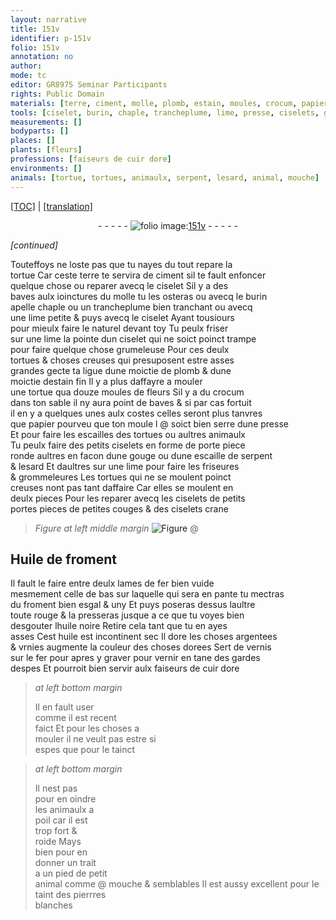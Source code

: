 ```yaml
---
layout: narrative
title: 151v
identifier: p-151v
folio: 151v
annotation: no
author:
mode: tc
editor: GR8975 Seminar Participants
rights: Public Domain
materials: [terre, ciment, molle, plomb, estain, moules, crocum, papier, moule, Huile de froment, fer, froment, huile noire, huile, vernis, oindre, pierrres]
tools: [ciselet, burin, chaple, trancheplume, lime, presse, ciselets, gouge, couges, lames]
measurements: []
bodyparts: []
places: []
plants: [fleurs]
professions: [faiseurs de cuir dore]
environments: []
animals: [tortue, tortues, animaulx, serpent, lesard, animal, mouche]
---
```


<p><a href="{{ site.baseurl }}/diplomatic/">[TOC]</a> | <a href="{{ site.baseurl }}/texts/p-151v_tl/" target="_blank">[translation]</a></p><div class="folio" align="center">- - - - - <a href="http://gallica.bnf.fr/ark:/12148/btv1b10500001g/f308.image" target="_blank"><img src="https://cu-mkp.github.io/2017-workshop-edition/assets/photo-icon.png" alt="folio image: " style="display:inline-block; margin-bottom:-3px;"/>151v</a> - - - - - </div>  
 
*[continued]*
  
Touteffoys ne loste pas que tu nayes du tout repare la<br/> <span class="al">tortue</span> Car ceste <span class="m">terre</span> te servira de <span class="m">ciment</span> sil te fault enfoncer<br/> quelque chose ou reparer avecq le <span class="tl">ciselet</span> Sil y a des<br/> baves aulx ioinctures du <span class="m">molle</span> tu les osteras ou avecq le <span class="tl">burin</span><br/> apelle <span class="tl">chaple</span> ou un <span class="tl">trancheplume</span> bien tranchant ou avecq<br/> une <span class="tl">lime</span> petite & puys avecq le <span class="tl">ciselet</span> Ayant tousiours<br/> pour mieulx faire le naturel devant toy Tu peulx friser<br/> sur une <span class="tl">lime</span> la pointe dun <span class="tl">ciselet</span> qui ne soict poinct trampe<br/> pour faire quelque chose grumeleuse Pour ces <span class="del">deulx</span><br/> <span class="al">tortues</span> & choses creuses qui presuposent estre asses<br/> grandes gecte ta ligue dune moictie de <span class="m">plomb</span> & dune<br/> moictie d<span class="m">estain</span> fin Il y a plus daffayre a mouler<br/> une <span class="al">tortue</span> qua douze <span class="m">moules</span> de <span class="pa">fleurs</span> Sil y a du <span class="m">crocum</span><br/> dans ton sable il ny aura point de baves & si par cas fortuit<br/> il en y a quelques unes aulx costes celles seront plus tanvres<br/> que <span class="m">papier</span> pourveu que ton <span class="m">moule</span> l @ soict bien serre dune <span class="tl">presse</span><br/> Et pour faire les escailles des <span class="al">tortues</span> ou aultres <span class="al">animaulx</span><br/> Tu peulx faire des petits <span class="tl">ciselets</span> en forme de porte piece<br/> ronde aultres en facon dune <span class="tl">gouge</span> ou dune escaille de <span class="al">serpent</span><br/> & <span class="al">lesard</span> Et daultres sur une <span class="tl">lime</span> pour faire les friseures<br/> & grommeleures Les <span class="al">tortues</span> qui ne se moulent poinct<br/> creuses nont pas tant daffaire Car elles se moulent en<br/> deulx pieces Pour les reparer avecq les <span class="tl">ciselets</span> de petits<br/> portes pieces de petites <span class="tl">couges</span> & des <span class="tl">ciselets</span> crane
 
> *Figure*
> *at left middle margin*
> <a href="https://drive.google.com/open?id=0B9-oNrvWdlO5bk1US2QxRTVwa2s" target="_blank"><img src="https://cu-mkp.github.io/GR8975-edition/assets/photo-icon.png" alt="Figure" style="display:inline-block; margin-bottom:-3px;"/></a>
 @ 
 
  

## <span class="m">Huile de froment</span>

 
Il fault le faire entre deulx <span class="tl">lames</span> de <span class="m">fer</span> bien vuide<br/> mesmement celle de bas sur laquelle qui sera en pante tu mectras<br/> du <span class="m">froment</span> bien esgal & uny Et puys poseras dessus laultre<br/> toute rouge & la presseras jusque a ce que tu voyes bien<br/> desgouter l<span class="m">huile noire</span> Retire cela tant que tu en ayes<br/> asses Cest <span class="m">huile</span> est incontinent sec Il dore les choses argentees<br/> & vrnies augmente la couleur des choses dorees Sert de <span class="m">vernis</span><br/> sur le <span class="m">fer</span> pour apres y graver pour vernir en tane des gardes<br/> despes Et pourroit bien servir aulx <span class="pro">faiseurs de cuir dore</span>
 
> *at left bottom margin*
> 
> 
>  Il en fault user<br/> comme il est recent<br/> faict Et pour les choses a<br/> mouler il ne veult pas estre si<br/> espes que pour le tainct
 
> *at left bottom margin*
> 
> 
>  Il nest pas<br/> pour en <span class="m">oindre</span><br/> les <span class="al">animaulx</span> a<br/> poil car il est<br/> trop fort &<br/> roide Mays<br/> bien pour en<br/> donner un trait<br/> a un pied de petit<br/> <span class="al">animal</span> comme @ <span class="al">mouche</span> & semblables Il est aussy excellent pour le taint des <span class="m">pierrres</span><br/> blanches 
 
